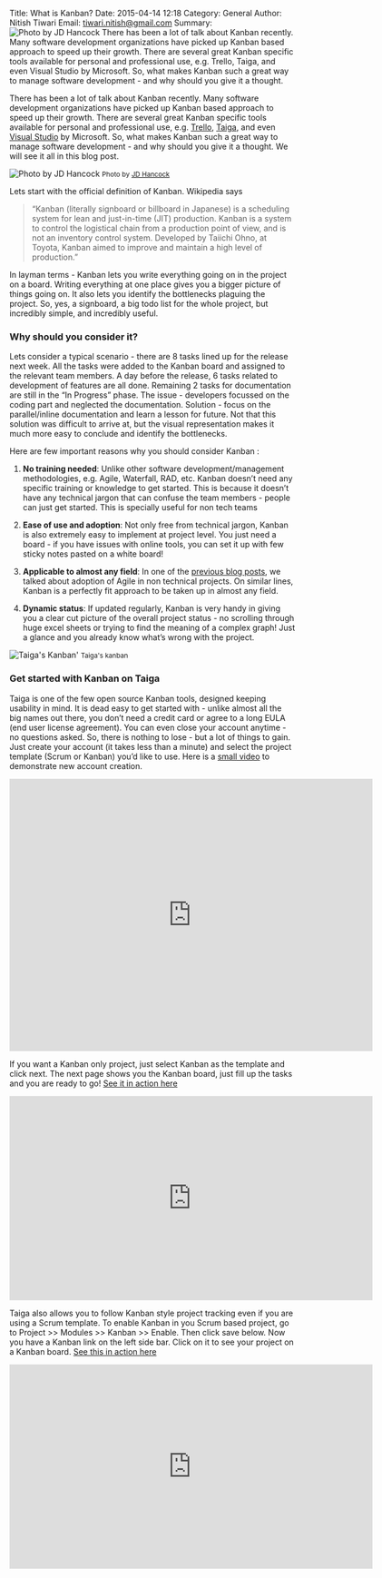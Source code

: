 Title: What is Kanban?
Date: 2015-04-14 12:18
Category: General
Author: Nitish Tiwari
Email: tiwari.nitish@gmail.com
Summary: ![Photo by JD Hancock]({filename}/images/2015-04-14_what_is_kanban/01.jpg) There has been a lot of talk about Kanban recently. Many software development organizations have picked up Kanban based approach to speed up their growth. There are several great Kanban specific tools available for personal and professional use, e.g. Trello, Taiga, and even Visual Studio by Microsoft. So, what makes Kanban such a great way to manage software development - and why should you give it a thought.

There has been a lot of talk about Kanban recently. Many software development organizations have picked up Kanban based approach to speed up their growth. There are several great Kanban specific tools available for personal and professional use, e.g. [Trello](https://trello.com/), [Taiga](https://taiga.io/), and even [Visual Studio](https://msdn.microsoft.com/en-us/library/jj838789.aspx) by Microsoft. So, what makes Kanban such a great way to manage software development - and why should you give it a thought. We will see it all in this blog post.

![Photo by JD Hancock]({filename}/images/2015-04-14_what_is_kanban/01.jpg)
<small>Photo by [JD Hancock](https://www.flickr.com/photos/jdhancock/8671399450/in/photostream/)</small>

Lets start with the official definition of Kanban. Wikipedia says

>“Kanban (literally signboard or billboard in Japanese) is a scheduling system for lean and just-in-time (JIT) production. Kanban is a system to control the logistical chain from a production point of view, and is not an inventory control system. Developed by Taiichi Ohno, at Toyota, Kanban aimed to improve and maintain a high level of production.”

In layman terms - Kanban lets you write everything going on in the project on a board. Writing everything at one place gives you a bigger picture of things going on. It also lets you identify the bottlenecks plaguing the project. So, yes, a signboard, a big todo list for the whole project, but incredibly simple, and incredibly useful.

### Why should you consider it?

Lets consider a typical scenario - there are 8 tasks lined up for the release next week. All the tasks were added to the Kanban board and assigned to the relevant team members. A day before the release, 6 tasks related to development of features are all done. Remaining 2 tasks for documentation are still in the “In Progress” phase. The issue - developers focussed on the coding part and neglected the documentation. Solution - focus on the parallel/inline documentation and learn a lesson for future. Not that this solution was difficult to arrive at, but the visual representation makes it much more easy to conclude and identify the bottlenecks.

Here are few important reasons why you should consider Kanban :

1. **No training needed**: Unlike other software development/management methodologies, e.g. Agile, Waterfall, RAD, etc. Kanban doesn’t need any specific training or knowledge to get started. This is because it doesn’t have any technical jargon that can confuse the team members - people can just get started. This is specially useful for non tech teams

2. **Ease of use and adoption**: Not only free from technical jargon, Kanban is also extremely easy to implement at project level. You just need a board - if you have issues with online tools, you can set it up with few sticky notes pasted on a white board!

3. **Applicable to almost any field**: In one of the [previous blog posts](https://blog.taiga.io/agile_as_management_tool_for_non_IT.html), we talked about adoption of Agile in non technical projects. On similar lines, Kanban is a perfectly fit approach to be taken up in almost any field.

4. **Dynamic status**: If updated regularly, Kanban is very handy in giving you a clear cut picture of the overall project status - no scrolling through huge excel sheets or trying to find the meaning of a complex graph! Just a glance and you already know what’s wrong with the project.

![Taiga's Kanban']({filename}/images/2015-04-14_what_is_kanban/kanban.png)
<small>Taiga's kanban</small>

### Get started with Kanban on Taiga

Taiga is one of the few open source Kanban tools, designed keeping usability in mind. It is dead easy to get started with - unlike almost all the big names out there, you don’t need a credit card or agree to a long EULA (end user license agreement). You can even close your account anytime - no questions asked. So, there is nothing to lose - but a lot of things to gain. Just create your account (it takes less than a minute) and select the project template (Scrum or Kanban) you’d like to use. Here is a [small video](https://www.youtube.com/watch?v=B6jMh8Y1stw) to demonstrate new account creation.

<iframe width="640" height="480" src="https://www.youtube.com/embed/B6jMh8Y1stw" frameborder="0" allowfullscreen></iframe>

If you want a Kanban only project, just select Kanban as the template and click next. The next page shows you the Kanban board, just fill up the tasks and you are ready to go! [See it in action here](https://youtu.be/6VsSvoJHiAk?list=PLgsasMWN5JssgHHHHI50xkz_kzXg-dElt)

<iframe width="640" height="360" src="https://www.youtube.com/embed/6VsSvoJHiAk" frameborder="0" allowfullscreen></iframe>

Taiga also allows you to follow Kanban style project tracking even if you are using a Scrum template. To enable Kanban in you Scrum based project, go to Project >> Modules >> Kanban >> Enable. Then click save below. Now you have a Kanban link on the left side bar. Click on it to see your project on a Kanban board. [See this in action here](https://youtu.be/CSHjGrxThbs?list=PLgsasMWN5JssgHHHHI50xkz_kzXg-dElt)

<iframe width="640" height="360" src="https://www.youtube.com/embed/CSHjGrxThbs" frameborder="0" allowfullscreen></iframe>
